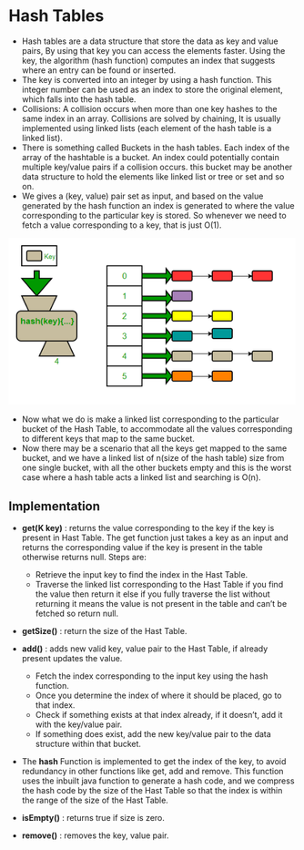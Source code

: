 # Hash Tables
- Hash tables are a data structure that store the data as key and value pairs, By using that key you can access the elements faster. Using the key, the algorithm (hash function) computes an index that suggests where an entry can be found or inserted.  
- The key is converted into an integer by using a hash function. This integer number can be used as an index to store the original element, which falls into the hash table.  
- Collisions: A collision occurs when more than one key hashes to the same index in an array. Collisions are solved by chaining, It is usually implemented using linked lists (each element of the hash table is a linked list).  
- There is something called Buckets in the hash tables. Each index of the array of the hashtable is a bucket. An index could potentially contain multiple key/value pairs if a collision occurs. this bucket may be another data structure to hold the elements like linked list or tree or set and so on.  
- We gives a (key, value) pair set as input, and based on the value generated by the hash function an index is generated to where the value corresponding to the particular key is stored. So whenever we need to fetch a value corresponding to a key, that is just O(1).

![implementing-own-hash-table](images/implementing-own-hash-table.png)  

- Now what we do is make a linked list corresponding to the particular bucket of the Hash Table, to accommodate all the values corresponding to different keys that map to the same bucket.   
- Now there may be a scenario that all the keys get mapped to the same bucket, and we have a linked list of n(size of the hash table) size from one single bucket, with all the other buckets empty and this is the worst case where a hash table acts a linked list and searching is O(n).  

## Implementation 
- **get(K key)** : returns the value corresponding to the key if the key is present in Hast Table. The get function just takes a key as an input and returns the corresponding value if the key is present in the table otherwise returns null. Steps are:  
   - Retrieve the input key to find the index in the Hast Table.  
   - Traverse the linked list corresponding to the Hast Table if you find the value then return it else if you fully traverse the list without returning it means the value is not present in the table and can’t be fetched so return null.  

- **getSize()** : return the size of the Hast Table.
- **add()** : adds new valid key, value pair to the Hast Table, if already present updates the value. 
   - Fetch the index corresponding to the input key using the hash function.
   - Once you determine the index of where it should be placed, go to that index.  
   - Check if something exists at that index already, if it doesn’t, add it with the key/value pair.  
   - If something does exist, add the new key/value pair to the data structure within that bucket.  

- The **hash** Function is implemented to get the index of the key, to avoid redundancy in other functions like get, add and remove. This function uses the inbuilt java function to generate a hash code, and we compress the hash code by the size of the Hast Table so that the index is within the range of the size of the Hast Table.  
- **isEmpty()** : returns true if size is zero.
- **remove()** : removes the key, value pair.
